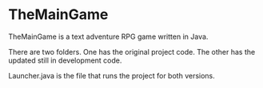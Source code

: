 # TheMainGame

TheMainGame is a text adventure RPG game written in Java. 

There are two folders. One has the original project code. The other has the updated still in development code.

Launcher.java is the file that runs the project for both versions.
